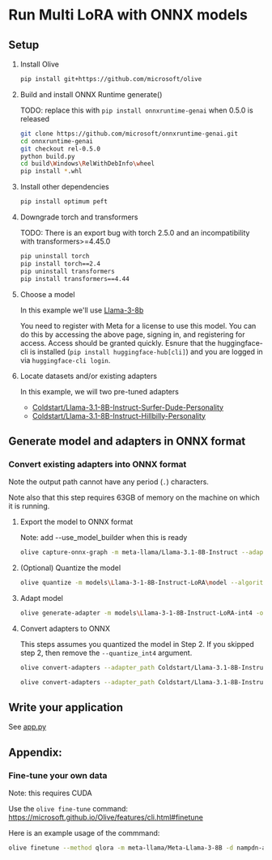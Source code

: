 # Run Multi LoRA with ONNX models

## Setup

1. Install Olive

   ```bash
   pip install git+https://github.com/microsoft/olive
   ```

2. Build and install ONNX Runtime generate()

   TODO: replace this with `pip install onnxruntime-genai` when 0.5.0 is released

   ```bash
   git clone https://github.com/microsoft/onnxruntime-genai.git
   cd onnxruntime-genai
   git checkout rel-0.5.0
   python build.py
   cd build\Windows\RelWithDebInfo\wheel
   pip install *.whl

3. Install other dependencies

   ```bash
   pip install optimum peft
   ```

4. Downgrade torch and transformers

   TODO: There is an export bug with torch 2.5.0 and an incompatibility with transformers>=4.45.0

   ```bash
   pip uninstall torch
   pip install torch==2.4
   pip uninstall transformers
   pip install transformers==4.44
   ```
   
6. Choose a model

   In this example we'll use [Llama-3-8b](https://huggingface.co/meta-llama/Meta-Llama-3-8B)

   You need to register with Meta for a license to use this model. You can do this by accessing the above page, signing in, and registering for access. Access should be granted quickly. Esnure that the huggingface-cli is installed (`pip install huggingface-hub[cli]`) and you are logged in via `huggingface-cli login`.
   
7. Locate datasets and/or existing adapters

   In this example, we will two pre-tuned adapters

   * [Coldstart/Llama-3.1-8B-Instruct-Surfer-Dude-Personality](https://huggingface.co/Coldstart/Llama-3.1-8B-Instruct-Surfer-Dude-Personality)
   * [Coldstart/Llama-3.1-8B-Instruct-Hillbilly-Personality](https://huggingface.co/Coldstart/Llama-3.1-8B-Instruct-Hillbilly-Personality)

## Generate model and adapters in ONNX format

### Convert existing adapters into ONNX format

Note the output path cannot have any period (`.`) characters.

Note also that this step requires 63GB of memory on the machine on which it is running.

1. Export the model to ONNX format

   Note: add --use_model_builder when this is ready

   ```bash
   olive capture-onnx-graph -m meta-llama/Llama-3.1-8B-Instruct --adapter_path Coldstart/Llama-3.1-8B-Instruct-Surfer-Dude-Personality -o models\Llama-3-1-8B-Instruct-LoRA --torch_dtype float32 --use_ort_genai
   ```

2. (Optional) Quantize the model

   ```bash
   olive quantize -m models\Llama-3-1-8B-Instruct-LoRA\model --algorithm rtn --implementation matmul4 -o models\Llama-3-1-8B-Instruct-LoRA-int4
   ```

3. Adapt model

   ```bash
   olive generate-adapter -m models\Llama-3-1-8B-Instruct-LoRA-int4 -o models\Llama-3-1-8B-Instruct-LoRA-int4\adapted --log_level 1
   ```

4. Convert adapters to ONNX

   This steps assumes you quantized the model in Step 2. If you skipped step 2, then remove the `--quantize_int4` argument.

   ```bash
   olive convert-adapters --adapter_path Coldstart/Llama-3.1-8B-Instruct-Surfer-Dude-Personality --output_path adapters\Llama-1-8B-Instruct-Surfer-Dude-Personality --dtype float32 --quantize_int4
   ```

   ```bash
   olive convert-adapters --adapter_path Coldstart/Llama-3.1-8B-Instruct-Hillbilly-Personality --output_path adapters\Llama-1-8B-Instruct-Hillbilly-Personality --dtype float32 --quantize_int4
   ```

## Write your application

See [app.py](app.py)


## Appendix:

### Fine-tune your own data

Note: this requires CUDA

Use the `olive fine-tune` command: https://microsoft.github.io/Olive/features/cli.html#finetune

Here is an example usage of the commmand:

```bash
olive finetune --method qlora -m meta-llama/Meta-Llama-3-8B -d nampdn-ai/tiny-codes --train_split "train[:4096]" --eval_split "train[4096:4224]" --text_template "### Language: {programming_language} \n### Question: {prompt} \n### Answer: {response}" --per_device_train_batch_size 16 --per_device_eval_batch_size 16 --max_steps 150 --logging_steps 50 -o adapters\tiny-codes
```





